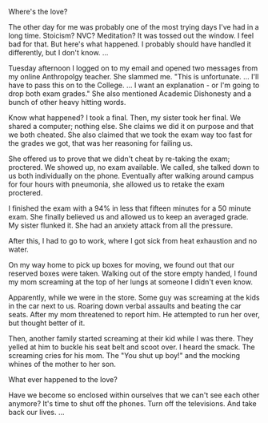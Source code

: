 Where's the love?

The other day for me was probably one of the most trying days I've had in a long time. Stoicism? NVC? Meditation? It was tossed out the window. I feel bad for that. But here's what happened. I probably should have handled it differently, but I don't know. ...

Tuesday afternoon I logged on to my email and opened two messages from my online Anthropolgy teacher. She slammed me. "This is unfortunate. ... I'll have to pass this on to the College. ... I want an explanation - or I'm going to drop both exam grades." She also mentioned Academic Dishonesty and a bunch of other heavy hitting words. 

Know what happened? I took a final. Then, my sister took her final. We shared a computer; nothing else. She claims we did it on purpose and that we both cheated. She also claimed that we took the exam way too fast for the grades we got, that was her reasoning for failing us.

She offered us to prove that we didn't cheat by re-taking the exam; proctered. We showed up, no exam available. We called, she talked down to us both individually on the phone. Eventually after walking around campus for four hours with pneumonia, she allowed us to retake the exam proctered. 

I finished the exam with a 94% in less that fifteen minutes for a 50 minute exam. She finally believed us and allowed us to keep an averaged grade. My sister flunked it. She had an anxiety attack from all the pressure. 

After this, I had to go to work, where I got sick from heat exhaustion and no water. 

On my way home to pick up boxes for moving, we found out that our reserved boxes were taken. Walking out of the store empty handed, I found my mom screaming at the top of her lungs at someone I didn't even know. 

Apparently, while we were in the store. Some guy was screaming at the kids in the car next to us. Roaring down verbal assaults and beating the car seats. After my mom threatened to report him. He attempted to run her over, but thought better of it. 

Then, another family started screaming at their kid while I was there. They yelled at him to buckle his seat belt and scoot over. I heard the smack. The screaming cries for his mom. The "You shut up boy!" and the mocking whines of the mother to her son.

What ever happened to the love? 

Have we become so enclosed within ourselves that we can't see each other anymore? It's time to shut off the phones. Turn off the televisions. And take back our lives. ...

